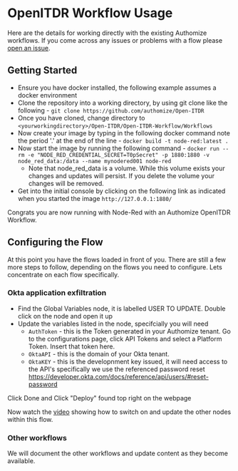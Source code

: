 # OpenITDR Workflow Usage
Here are the details for working directly with the existing Authomize workflows. If you come across any issues or problems with a flow please [open an issue](https://github.com/authomize/Open-ITDR/issues).

## Getting Started

- Ensure you have docker installed, the following example assumes a docker environment
- Clone the repository into a working directory, by using git clone like the following - 
```git clone https://github.com/authomize/Open-ITDR ```
- Once you have cloned, change directory to ```<yourworkingdirectory>/Open-ITDR/Open-ITDR-Workflow/Workflows```
- Now create your image by typing in the following docker command note the period '.' at the end of the line - ``` docker build -t node-red:latest . ```
- Now start the image by running the following command - ```docker run --rm -e "NODE_RED_CREDENTIAL_SECRET=T0pSecret" -p 1880:1880 -v node_red_data:/data --name mynodered001 node-red```
  - Note that node_red_data is a volume. While this volume exists your changes and updates will persist. If you delete the volume your changes will be removed.
- Get into the initial console by clicking on the following link as indicated when you started the image ```http://127.0.0.1:1880/```

Congrats you are now running with Node-Red with an Authomize OpenITDR Workflow.

## Configuring the Flow
At this point you have the flows loaded in front of you. There are still a few more steps to follow, depending on the flows you need to configure. Lets concentrate on each flow specifically.

### Okta application exfiltration
- Find the Global Variables node, it is labelled USER TO UPDATE. Double click on the node and open it up
- Update the variables listed in the node, specifcially you will need
  - ```AuthToken``` - this is the Token generated in your Authomize tenant. Go to the configurations page, click API Tokens and select a Platform Token. Insert that token here.
  - ```OktaAPI``` - this is the domain of your Okta tenant.
  - ```OktaKEY``` - this is the developnment key issued, it will need access to the API's specifically we use the referenced password reset https://developer.okta.com/docs/reference/api/users/#reset-password 

Click Done and Click "Deploy" found top right on the webpage

Now watch the [video](./OktaExfiltration.mp4) showing how to switch on and update the other nodes within this flow.

### Other workflows
We will document the other workflows and update content as they become available.